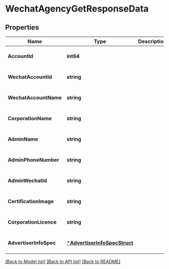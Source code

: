 # WechatAgencyGetResponseData

## Properties
Name | Type | Description | Notes
------------ | ------------- | ------------- | -------------
**AccountId** | **int64** |  | [optional] [default to null]
**WechatAccountId** | **string** |  | [optional] [default to null]
**WechatAccountName** | **string** |  | [optional] [default to null]
**CorporationName** | **string** |  | [optional] [default to null]
**AdminName** | **string** |  | [optional] [default to null]
**AdminPhoneNumber** | **string** |  | [optional] [default to null]
**AdminWechatId** | **string** |  | [optional] [default to null]
**CertificationImage** | **string** |  | [optional] [default to null]
**CorporationLicence** | **string** |  | [optional] [default to null]
**AdvertiserInfoSpec** | [***AdvertiserInfoSpecStruct**](advertiser_info_spec_struct.md) |  | [optional] [default to null]

[[Back to Model list]](../README.md#documentation-for-models) [[Back to API list]](../README.md#documentation-for-api-endpoints) [[Back to README]](../README.md)


